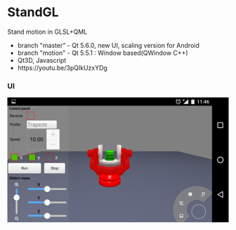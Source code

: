 # StandGL
Stand motion in GLSL+QML
  <ul>
  <li>branch "master" - Qt 5.6.0, new UI, scaling version for Android</li>
  <li>branch "motion" - Qt 5.5.1  : Window based(QWindow C++)</li> 
  <li>Qt3D, Javascript</li>
  <li>https://youtu.be/3pQIkUzxYDg</li>
  </ul>
  
  
  
### UI


![alt text](https://raw.githubusercontent.com/Gusachenko/StandGL/master/icons/StandUIAndroid.png "UI Android")
